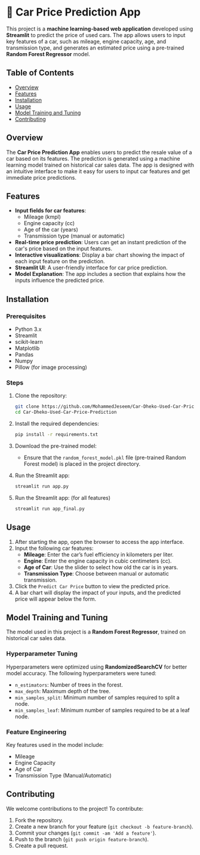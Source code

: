# 🚗 Car Price Prediction App

This project is a **machine learning-based web application** developed using **Streamlit** to predict the price of used cars. The app allows users to input key features of a car, such as mileage, engine capacity, age, and transmission type, and generates an estimated price using a pre-trained **Random Forest Regressor** model.

## Table of Contents

- [Overview](#overview)
- [Features](#features)
- [Installation](#installation)
- [Usage](#usage)
- [Model Training and Tuning](#model-training-and-tuning)
- [Contributing](#contributing)

## Overview

The **Car Price Prediction App** enables users to predict the resale value of a car based on its features. The prediction is generated using a machine learning model trained on historical car sales data. The app is designed with an intuitive interface to make it easy for users to input car features and get immediate price predictions.

## Features

- **Input fields for car features**: 
  - Mileage (kmpl)
  - Engine capacity (cc)
  - Age of the car (years)
  - Transmission type (manual or automatic)
- **Real-time price prediction**: Users can get an instant prediction of the car's price based on the input features.
- **Interactive visualizations**: Display a bar chart showing the impact of each input feature on the prediction.
- **Streamlit UI**: A user-friendly interface for car price prediction.
- **Model Explanation**: The app includes a section that explains how the inputs influence the predicted price.
  
## Installation

### Prerequisites
- Python 3.x
- Streamlit
- scikit-learn
- Matplotlib
- Pandas
- Numpy
- Pillow (for image processing)

### Steps
1. Clone the repository:
   ```bash
   git clone https://github.com/MohammedJeseem/Car-Dheko-Used-Car-Price-Prediction.git
   cd Car-Dheko-Used-Car-Price-Prediction
   ```

2. Install the required dependencies:
   ```bash
   pip install -r requirements.txt
   ```

3. Download the pre-trained model:
   - Ensure that the `random_forest_model.pkl` file (pre-trained Random Forest model) is placed in the project directory.

4. Run the Streamlit app:
   ```bash
   streamlit run app.py
   ```
5. Run the Streamlit app: (for all features)
   ```bash
   streamlit run app_final.py
   ```

## Usage

1. After starting the app, open the browser to access the app interface.
2. Input the following car features:
   - **Mileage**: Enter the car’s fuel efficiency in kilometers per liter.
   - **Engine**: Enter the engine capacity in cubic centimeters (cc).
   - **Age of Car**: Use the slider to select how old the car is in years.
   - **Transmission Type**: Choose between manual or automatic transmission.
3. Click the `Predict Car Price` button to view the predicted price.
4. A bar chart will display the impact of your inputs, and the predicted price will appear below the form.

## Model Training and Tuning

The model used in this project is a **Random Forest Regressor**, trained on historical car sales data. 

### Hyperparameter Tuning
Hyperparameters were optimized using **RandomizedSearchCV** for better model accuracy. The following hyperparameters were tuned:
- `n_estimators`: Number of trees in the forest.
- `max_depth`: Maximum depth of the tree.
- `min_samples_split`: Minimum number of samples required to split a node.
- `min_samples_leaf`: Minimum number of samples required to be at a leaf node.

### Feature Engineering
Key features used in the model include:
- Mileage
- Engine Capacity
- Age of Car
- Transmission Type (Manual/Automatic)

## Contributing

We welcome contributions to the project! To contribute:

1. Fork the repository.
2. Create a new branch for your feature (`git checkout -b feature-branch`).
3. Commit your changes (`git commit -am 'Add a feature'`).
4. Push to the branch (`git push origin feature-branch`).
5. Create a pull request.
